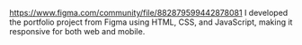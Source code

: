 https://www.figma.com/community/file/882879599442878081 
I developed the portfolio project from Figma using HTML, CSS, and JavaScript, making it responsive for both web and mobile.
